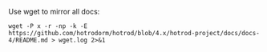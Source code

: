 Use wget to mirror all docs:

    wget -P x -r -np -k -E https://github.com/hotrodorm/hotrod/blob/4.x/hotrod-project/docs/docs-4/README.md > wget.log 2>&1
